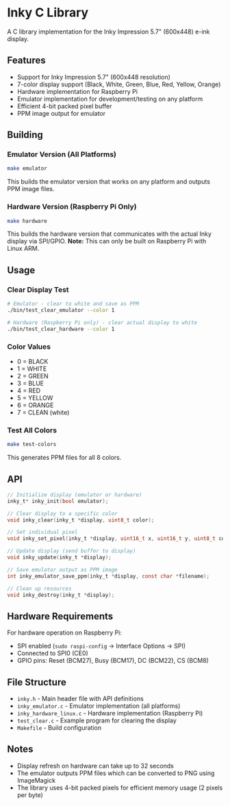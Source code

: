 # Inky C Library

A C library implementation for the Inky Impression 5.7" (600x448) e-ink display.

## Features

- Support for Inky Impression 5.7" (600x448 resolution)
- 7-color display support (Black, White, Green, Blue, Red, Yellow, Orange)
- Hardware implementation for Raspberry Pi
- Emulator implementation for development/testing on any platform
- Efficient 4-bit packed pixel buffer
- PPM image output for emulator

## Building

### Emulator Version (All Platforms)

```bash
make emulator
```

This builds the emulator version that works on any platform and outputs PPM image files.

### Hardware Version (Raspberry Pi Only)

```bash
make hardware
```

This builds the hardware version that communicates with the actual Inky display via SPI/GPIO.
**Note:** This can only be built on Raspberry Pi with Linux ARM.

## Usage

### Clear Display Test

```bash
# Emulator - clear to white and save as PPM
./bin/test_clear_emulator --color 1

# Hardware (Raspberry Pi only) - clear actual display to white
./bin/test_clear_hardware --color 1
```

### Color Values

- 0 = BLACK
- 1 = WHITE
- 2 = GREEN
- 3 = BLUE
- 4 = RED
- 5 = YELLOW
- 6 = ORANGE
- 7 = CLEAN (white)

### Test All Colors

```bash
make test-colors
```

This generates PPM files for all 8 colors.

## API

```c
// Initialize display (emulator or hardware)
inky_t* inky_init(bool emulator);

// Clear display to a specific color
void inky_clear(inky_t *display, uint8_t color);

// Set individual pixel
void inky_set_pixel(inky_t *display, uint16_t x, uint16_t y, uint8_t color);

// Update display (send buffer to display)
void inky_update(inky_t *display);

// Save emulator output as PPM image
int inky_emulator_save_ppm(inky_t *display, const char *filename);

// Clean up resources
void inky_destroy(inky_t *display);
```

## Hardware Requirements

For hardware operation on Raspberry Pi:
- SPI enabled (`sudo raspi-config` -> Interface Options -> SPI)
- Connected to SPI0 (CE0)
- GPIO pins: Reset (BCM27), Busy (BCM17), DC (BCM22), CS (BCM8)

## File Structure

- `inky.h` - Main header file with API definitions
- `inky_emulator.c` - Emulator implementation (all platforms)
- `inky_hardware_linux.c` - Hardware implementation (Raspberry Pi)
- `test_clear.c` - Example program for clearing the display
- `Makefile` - Build configuration

## Notes

- Display refresh on hardware can take up to 32 seconds
- The emulator outputs PPM files which can be converted to PNG using ImageMagick
- The library uses 4-bit packed pixels for efficient memory usage (2 pixels per byte)